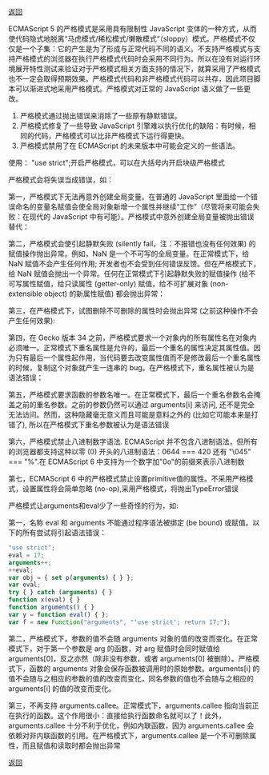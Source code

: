[返回](./js.md)

ECMAScript 5 的严格模式是采用具有限制性 JavaScript 变体的一种方式，从而使代码隐式地脱离“马虎模式/稀松模式/懒散模式“（sloppy）模式。严格模式不仅仅是一个子集：它的产生是为了形成与正常代码不同的语义。不支持严格模式与支持严格模式的浏览器在执行严格模式代码时会采用不同行为。所以在没有对运行环境展开特性测试来验证对于严格模式相关方面支持的情况下，就算采用了严格模式也不一定会取得预期效果。严格模式代码和非严格模式代码可以共存，因此项目脚本可以渐进式地采用严格模式。严格模式对正常的 JavaScript 语义做了一些更改。

1. 严格模式通过抛出错误来消除了一些原有静默错误。
2. 严格模式修复了一些导致 JavaScript 引擎难以执行优化的缺陷：有时候，相同的代码，严格模式可以比非严格模式下运行得更快。
3. 严格模式禁用了在 ECMAScript 的未来版本中可能会定义的一些语法。

使用： "use strict";开启严格模式，可以在大括号内开启块级严格模式

严格模式会将失误当成错误，如：

第一，严格模式下无法再意外创建全局变量。在普通的 JavaScript 里面给一个错误命名的变量名赋值会使全局对象新增一个属性并继续“工作”（尽管将来可能会失败：在现代的 JavaScript 中有可能）。严格模式中意外创建全局变量被抛出错误替代：

第二，严格模式会使引起静默失败 (silently fail，注：不报错也没有任何效果) 的赋值操作抛出异常。例如，NaN 是一个不可写的全局变量。在正常模式下，给 NaN 赋值不会产生任何作用; 开发者也不会受到任何错误反馈。但在严格模式下，给 NaN 赋值会抛出一个异常。任何在正常模式下引起静默失败的赋值操作 (给不可写属性赋值，给只读属性 (getter-only) 赋值，给不可扩展对象 (non-extensible object) 的新属性赋值) 都会抛出异常：

第三，在严格模式下，试图删除不可删除的属性时会抛出异常 (之前这种操作不会产生任何效果):

第四，在 Gecko 版本 34 之前，严格模式要求一个对象内的所有属性名在对象内必须唯一。正常模式下重名属性是允许的，最后一个重名的属性决定其属性值。因为只有最后一个属性起作用，当代码要去改变属性值而不是修改最后一个重名属性的时候，复制这个对象就产生一连串的 bug。在严格模式下，重名属性被认为是语法错误：

第五，严格模式要求函数的参数名唯一。在正常模式下，最后一个重名参数名会掩盖之前的重名参数。之前的参数仍然可以通过 arguments[i] 来访问, 还不是完全无法访问。然而，这种隐藏毫无意义而且可能是意料之外的 (比如它可能本来是打错了), 所以在严格模式下重名参数被认为是语法错误

第六，严格模式禁止八进制数字语法. ECMAScript 并不包含八进制语法，但所有的浏览器都支持这种以零 (0) 开头的八进制语法：0644 === 420 还有 "\045" === "%".在 ECMAScript 6 中支持为一个数字加"0o"的前缀来表示八进制数

第七，ECMAScript 6 中的严格模式禁止设置primitive值的属性。不采用严格模式，设置属性将会简单忽略 (no-op),采用严格模式，将抛出TypeError错误

严格模式让arguments和eval少了一些奇怪的行为，如:

第一，名称 eval 和 arguments 不能通过程序语法被绑定 (be bound) 或赋值。以下的所有尝试将引起语法错误：
```javascript
"use strict";
eval = 17;
arguments++;
++eval;
var obj = { set p(arguments) { } };
var eval;
try { } catch (arguments) { }
function x(eval) { }
function arguments() { }
var y = function eval() { };
var f = new Function("arguments", "'use strict'; return 17;");
```

第二，严格模式下，参数的值不会随 arguments 对象的值的改变而变化。在正常模式下，对于第一个参数是 arg 的函数，对 arg 赋值时会同时赋值给 arguments[0]，反之亦然（除非没有参数，或者 arguments[0] 被删除）。严格模式下，函数的 arguments 对象会保存函数被调用时的原始参数。arguments[i] 的值不会随与之相应的参数的值的改变而变化，同名参数的值也不会随与之相应的 arguments[i] 的值的改变而变化。

第三，不再支持 arguments.callee。正常模式下，arguments.callee 指向当前正在执行的函数。这个作用很小：直接给执行函数命名就可以了！此外，arguments.callee 十分不利于优化，例如内联函数，因为 arguments.callee 会依赖对非内联函数的引用。在严格模式下，arguments.callee 是一个不可删除属性，而且赋值和读取时都会抛出异常

[返回](./js.md)
